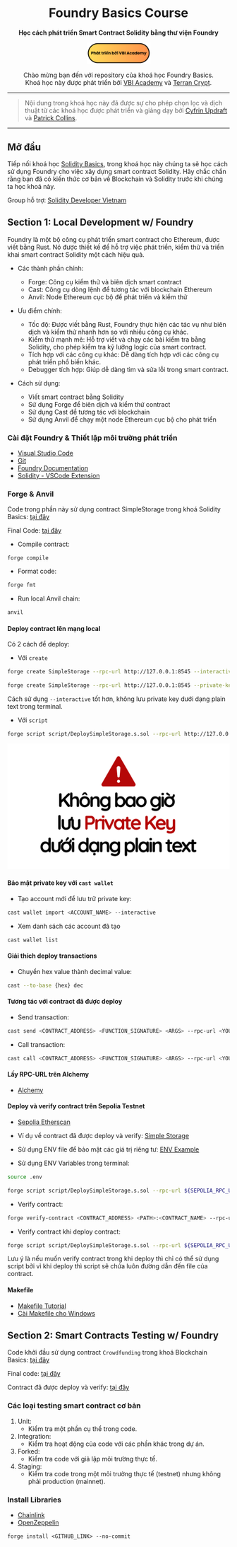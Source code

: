 <div align="center">

<h1>Foundry Basics Course</h1>

<strong>Học cách phát triển Smart Contract Solidity bằng thư viện Foundry</strong>

<p align="center">
<a href="https://www.youtube.com/@VBIAcademy">
        <img src=".github/images/vbi-powered-badge.png" width="145" alt=""/></a>
</p>
Chào mừng bạn đến với repository của khoá học Foundry Basics. <br/> Khoá học này được phát triển bởi <a href="https://www.youtube.com/@VBIAcademy">VBI Academy</a> và <a href="https://www.terrancrypt.com/">Terran Crypt</a>.

</div>

---
> Nội dung trong khoá học này đã được sự cho phép chọn lọc và dịch thuật từ các khoá học được phát triển và giảng dạy bởi [Cyfrin Updraft](https://updraft.cyfrin.io/) và [Patrick Collins](https://www.youtube.com/@PatrickAlphaC).
---

## Mở đầu

Tiếp nối khoá học [Solidity Basics](https://github.com/openedu101/solidity-basics), trong khoá học này chúng ta sẽ học cách sử dụng Foundry cho việc xây dựng smart contract Solidity. Hãy chắc chắn rằng bạn đã có kiến thức cơ bản về Blockchain và Solidity trước khi chúng ta học khoá này.

Group hỗ trợ: <a href="https://discord.gg/htjprg2Puy" style="text-decoration: underline;">Solidity Developer Vietnam</a>

## Section 1: Local Development w/ Foundry

Foundry là một bộ công cụ phát triển smart contract cho Ethereum, được viết bằng Rust. Nó được thiết kế để hỗ trợ việc phát triển, kiểm thử và triển khai smart contract Solidity một cách hiệu quả.

- Các thành phần chính:

  - Forge: Công cụ kiểm thử và biên dịch smart contract
  - Cast: Công cụ dòng lệnh để tương tác với blockchain Ethereum
  - Anvil: Node Ethereum cục bộ để phát triển và kiểm thử

- Ưu điểm chính:

  - Tốc độ: Được viết bằng Rust, Foundry thực hiện các tác vụ như biên dịch và kiểm thử nhanh hơn so với nhiều công cụ khác.
  - Kiểm thử mạnh mẽ: Hỗ trợ viết và chạy các bài kiểm tra bằng Solidity, cho phép kiểm tra kỹ lưỡng logic của smart contract.
  - Tích hợp với các công cụ khác: Dễ dàng tích hợp với các công cụ phát triển phổ biến khác.
  - Debugger tích hợp: Giúp dễ dàng tìm và sửa lỗi trong smart contract.

- Cách sử dụng:

  - Viết smart contract bằng Solidity
  - Sử dụng Forge để biên dịch và kiểm thử contract
  - Sử dụng Cast để tương tác với blockchain
  - Sử dụng Anvil để chạy một node Ethereum cục bộ cho phát triển

### Cài đặt Foundry & Thiết lập môi trường phát triển


- [Visual Studio Code](https://code.visualstudio.com/)
- [Git](https://git-scm.com/)
- [Foundry Documentation](https://book.getfoundry.sh/)
- [Solidity - VSCode Extension](https://marketplace.visualstudio.com/items?itemName=JuanBlanco.solidity)

### Forge & Anvil

Code trong phần này sử dụng contract SimpleStorage trong khoá Solidity Basics: [tại đây](https://github.com/openedu101/solidity-basics/tree/01-remix-simple-storage)

Final Code: [tại đây](https://github.com/openedu101/foundry-basics/tree/01-simple-storage)

- Compile contract:

```
forge compile
```

- Format code:

```bash
forge fmt
```

- Run local Anvil chain:

```bash
anvil
```

#### Deploy contract lên mạng local

Có 2 cách để deploy:

- Với `create`

```bash
forge create SimpleStorage --rpc-url http://127.0.0.1:8545 --interactive
```

```bash
forge create SimpleStorage --rpc-url http://127.0.0.1:8545 --private-key 0xac0974bec39a17e36ba4a6b4d238ff944bacb478cbed5efcae784d7bf4f2ff80
```

Cách sử dụng `--interactive` tốt hơn, không lưu private key dưới dạng plain text trong terminal.

- Với `script`

```bash
forge script script/DeploySimpleStorage.s.sol --rpc-url http://127.0.0.1:8545 --broadcast --private-key 0xac0974bec39a17e36ba4a6b4d238ff944bacb478cbed5efcae784d7bf4f2ff80
```

![Private Key Caution](.github/images/private-key-caution.png)

#### Bảo mật private key với `cast wallet`

- Tạo account mới để lưu trữ private key: 

```bash
cast wallet import <ACCOUNT_NAME> --interactive
```

- Xem danh sách các account đã tạo
```bash
cast wallet list
```

#### Giải thích deploy transactions

- Chuyển hex value thành decimal value: 
```bash
cast --to-base {hex} dec
```

#### Tương tác với contract đã được deploy

- Send transaction:
```bash
cast send <CONTRACT_ADDRESS> <FUNCTION_SIGNATURE> <ARGS> --rpc-url <YOUR_RPC_URL> --account <ACCOUNT_NAME>
```

- Call transaction:
```bash
cast call <CONTRACT_ADDRESS> <FUNCTION_SIGNATURE> <ARGS> --rpc-url <YOUR_RPC_URL>
```

#### Lấy RPC-URL trên Alchemy
- [Alchemy](https://www.alchemy.com/)

#### Deploy và verify contract trên Sepolia Testnet
- [Sepolia Etherscan](https://sepolia.etherscan.io/)
  
- Ví dụ về contract đã được deploy và verify: [Simple Storage](https://sepolia.etherscan.io/address/0xee38c811f888a24b962c17539285c2daaad5bba8#code)

- Sử dụng ENV file để bảo mật các giá trị riêng tư: [ENV Example](https://github.com/openedu101/foundry-basics/blob/01-simple-storage/.env.example)

- Sử dụng ENV Variables trong terminal: 

```bash
source .env
```

```bash
forge script script/DeploySimpleStorage.s.sol --rpc-url ${SEPOLIA_RPC_URL} --account <ACCOUNT_NAME> --broadcast 
```

- Verify contract:

```bash
forge verify-contract <CONTRACT_ADDRESS> <PATH>:<CONTRACT_NAME> --rpc-url ${SEPOLIA_RPC_URL} --etherscan-api-key ${ETHERSCAN_API_KEY}
```

- Verify contract khi deploy contract:
```bash
forge script script/DeploySimpleStorage.s.sol --rpc-url ${SEPOLIA_RPC_URL} --account <ACCOUNT_NAME> --broadcast  --verify --etherscan-api-key ${ETHERSCAN_API_KEY}
```

Lưu ý là nếu muốn verify contract trong khi deploy thì chỉ có thể sử dụng script bởi vì khi deploy thì script sẽ chứa luôn đường dẫn đến file của contract.

#### Makefile

- [Makefile Tutorial](https://makefiletutorial.com/)
- [Cài Makefile cho Windows](https://medium.com/@samsorrahman/how-to-run-a-makefile-in-windows-b4d115d7c516)

## Section 2: Smart Contracts Testing w/ Foundry

Code khởi đầu sử dụng contract `Crowdfunding` trong khoá Blockchain Basics:  [tại đây](https://github.com/openedu101/solidity-basics/blob/04-decentralized-crowdfunding-final-code)

Final code: [tại đây](https://github.com/openedu101/foundry-basics/tree/02-decentralized-crowdfunding)

Contract đã được deploy và verify: [tại đây](https://sepolia.etherscan.io/address/0x211402ce31ca3e7f4fa7008462d9f3c8b5c01ce7)

### Các loại testing smart contract cơ bản

1. Unit:
   - Kiểm tra một phần cụ thể trong code.
2. Integration:
   - Kiểm tra hoạt động của code với các phần khác trong dự án.
3. Forked:
   - Kiểm tra code với giả lập môi trường thực tế.
4. Staging:
   - Kiểm tra code trong một môi trường thực tế (testnet) nhưng không phải production (mainnet).

### Install Libraries

- [Chainlink](https://github.com/smartcontractkit/chainlink)
- [OpenZeppelin](https://github.com/OpenZeppelin/openzeppelin-contracts)

```
forge install <GITHUB_LINK> --no-commit
```